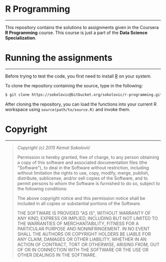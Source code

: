 # R Programming 
* * *

This repository contains the solutions to assignments given in the Coursera **R Programming** course. This course is
just a part of the **Data Science Specialization**. 

# Running the assignments
* * *

Before trying to test the code, you first need to install [R](http://www.r-project.org/) on your system. 

To clone the repository containing the source, type in the following:

```sh
$ git clone https://sokolovic@bitbucket.org/sokolovic/r-programming.git
```

After cloning the repository, you can load the functions into your current R workspace using ```source(path/to/source.R)```
and invoke them. 

# Copyright
* * *

> *Copyright (c) 2015 Kemal Sokolović <kemal DOT sokolovic AT gmail DOT com>*
>
> Permission is hereby granted, free of charge, to any person obtaining a copy of
> this software and associated documentation files (the "Software"), to deal in the
> Software without restriction, including without limitation the rights to use,
> copy, modify, merge, publish, distribute, sublicense, and/or sell copies of the
> Software, and to permit persons to whom the Software is furnished to do so,
> subject to the following conditions:
>
> The above copyright notice and this permission notice shall be included in all
> copies or substantial portions of the Software.
> 
> THE SOFTWARE IS PROVIDED "AS IS", WITHOUT WARRANTY OF ANY KIND, EXPRESS OR
> IMPLIED, INCLUDING BUT NOT LIMITED TO THE WARRANTIES OF MERCHANTABILITY,
> FITNESS FOR A PARTICULAR PURPOSE AND NONINFRINGEMENT.
> IN NO EVENT SHALL THE AUTHORS OR COPYRIGHT HOLDERS BE LIABLE FOR ANY CLAIM,
> DAMAGES OR OTHER LIABILITY, WHETHER IN AN ACTION OF CONTRACT, TORT OR OTHERWISE,
> ARISING FROM, OUT OF OR IN CONNECTION WITH THE SOFTWARE OR THE USE OR OTHER
> DEALINGS IN THE SOFTWARE.
